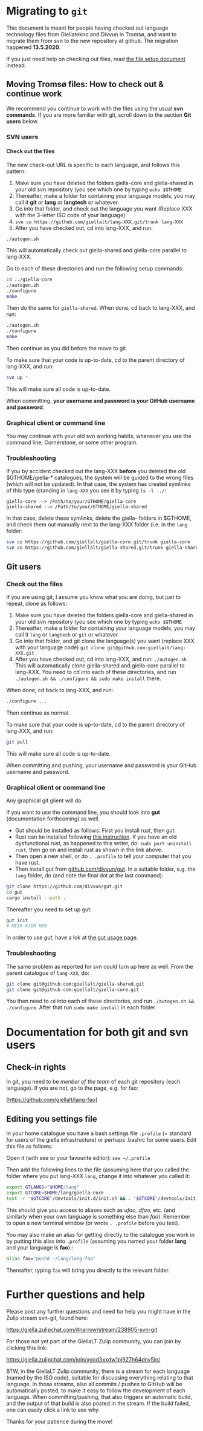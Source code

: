 # Migrating to `git`

This document is meant for people having checked out language technology files from Giellatekno and Divvun in Tromsø, and want to migrate them from svn to the new repository at github. The migration happened **13.5.2020**. 

If you just need help on checking out files, read [the file setup document](SetUpTheFiles.html) instead.

## Moving Tromsø files: How to check out & continue work

We recommend you continue to work with the files using the usual **svn commands**. If you are more familiar with git, scroll down to the section **Git users** below. 

###  SVN users

#### Check out the files

The new check-out URL is specific to each language, and follows this pattern:

1.  Make sure you have deleted the folders giella-core and giella-shared in your old svn repository (you see which one by typing `echo $GTHOME`
1.  Thereafter, make a folder for containing your language models, you may call it **git** or **lang** or **langtech** or whatever.
1.  Go into that folder, and check out the language you want (Replace XXX with the 3-letter ISO code of your language):
1. `svn co https://github.com/giellalt/lang-XXX.git/trunk lang-XXX`
1.  After you have checked out, cd into lang-XXX, and run: 

`./autogen.sh`

This will automatically check out giella-shared and giella-core parallel to lang-XXX.

Go to each of these directories and run the following setup commands:

```sh
cd ../giella-core
./autogen.sh
./configure
make
```

Then do the same for `giella-shared`. When done, cd back to lang-XXX, and run:

```sh
./autogen.sh
./configure
make
```

Then continue as you did before the move to git.

To make sure that your code is up-to-date, cd to the parent directory of lang-XXX, and run:

```sh
svn up *
```

This will make sure all code is up-to-date.


When committing, **your username and password is your GitHub username and password**.

### Graphical client or command line

You may continue with your old svn working habits, whenever you use the command line, Cornerstone, or some other program.

### Troubleshooting

If you by accident checked out the lang-XXX **before** you deleted the old $GTHOME/giella-* catalogues, the system will be guided to the wrong files (which will not be updated). In that case, the system has created symlinks of this type (standing in `lang-XXX` you see it by typing `ls -l ../`:

```
giella-core --> /Path/to/your/GTHOME/giella-core
giella-shared --> /Path/to/your/GTHOME/giella-shared
```

In that case, delete these symlinks, delete the giella- folders in $GTHOME, and check them out manually next to the lang-XXX folder (i.e. in the `lang` folder:

```sh
svn co https://github.com/giellalt/giella-core.git/trunk giella-core
svn co https://github.com/giellalt/giella-shared.git/trunk giella-shared
```

## Git users

### Check out the files

If you are using git, I assume you know what you are doing, but just to repeat, clone as follows:

1. Make sure you have deleted the folders giella-core and giella-shared in your old svn repository (you see which one by typing `echo $GTHOME`
1. Thereafter, make a folder for containing your language models, you may call it `lang` or `langtech` or `git` or whatever.
1. Go into that folder, and git clone the language(s) you want (replace XXX with your language code)
   `git clone git@github.com:giellalt/lang-XXX.git`
1. After you have checked out, cd into lang-XXX, and run: 
   `./autogen.sh`
   This will automatically clone giella-shared and giella-core parallel to lang-XXX. You need to cd into each of these directories, and run `./autogen.sh && ./configure && sudo make install` there. 

When done, cd back to lang-XXX, and run:

```sh
./configure ...
```

Then continue as normal.

To make sure that your code is up-to-date, cd to the parent directory of lang-XXX, and run:

```sh
git pull
```

This will make sure all code is up-to-date.

When committing and pushing, your username and password is your GitHub username and password.

### Graphical client or command line

Any graphical git glient will do.

If you want to use the command line, you should look into **gut** (documentation forthcoming) as well.

- Gut should be installed as follows: First you install *rust*, then *gut*.
- Rust can be installed following [this instruction](https://www.rust-lang.org/learn/get-started).
  If you have an old dysfunctional rust, as happened to this writer, do: `sudo port uninstall rust`,
  then go on and install rust as shown in the link above.
- Then open a new shell, or do `. .profile` to tell your computer that you have rust.
- Then install gut from [github.com/divvun/gut](https://github.com/divvun/gut).
  In a suitable folder, e.g. the `lang` folder, do (and note the final dot at the last command):

```sh
git clone https://github.com/divvun/gut.git
cd gut
cargo install --path .
```

Thereafter you need to set up gut:

```sh
gut init
# MEIR KJEM HER
```

In order to use *gut*, have a lok at [the gut usage page](https://github.com/divvun/gut/blob/main/USAGE.md).

### Troubleshooting

The same problem as reported for svn could turn up here as well. From the parent catalogue of `lang-XXX`, do:

```sh
git clone git@github.com:giellalt/giella-shared.git
git clone git@github.com:giellalt/giella-core.git
```

You then need to `cd` into each of these directories, and run `./autogen.sh && ./configure`. After that run `sudo make install` in each folder.

# Documentation for both git and svn users

## Check-in rights

In git, you need to be *menber of the team* of each git repository 
(each language). If you are not, go to the page, e.g. for fao:

[https://github.com/giellalt/lang-fao]

## Editing you settings file

In your home catalogue you have a bash settings file `.profile` (= standard for users of the giella infrastructure) or perhaps .bashrc for some users. Edit this file as follows:

Open it (with see or your favourite editor):
`see ~/.profile`

Then add the following lines to the file (assuming here that you called the folder where you put lang-XXX `lang`, change it into whatever you called it:

```sh
export GTLANGS="$HOME/lang"
export GTCORE=$HOME/lang/giella-core
test -r "$GTCORE"/devtools/init.d/init.sh && . "$GTCORE"/devtools/init.d/init.sh
```

This should give you access to aliases such as *ufao, dfao*, etc. (and similarly when your own language is something else than *fao*). Remember to open a new terminal window (or wrote `. .profile` before you test).

You may also make an alias for getting directly to the catalogue you work in by putting this alias into `.profile` (assuming you named your folder **lang** and your language is **fao**)::

```sh
alias fao="pushd ~/lang/lang-fao"
```

Thereafter, typing `fao` will bring you directly to the relevant folder.

# Further questions and help

Please post any further questions and need for help you might have in the Zulip stream svn-git, found here:

<https://giella.zulipchat.com/#narrow/stream/238905-svn-git>

For those not yet part of the GiellaLT Zulip community, you can join by clicking this link:

<https://giella.zulipchat.com/join/xgod3xxdw1pj927h64dny5ln/>

BTW, in the GiellaLT Zulip community, there is a stream for each language (named by the ISO code), suitable for discussing everything relating to that language. In those streams, also all commits / pushes to GitHub will be automatically posted, to make it easy to follow the development of each language. When committing/pushing, that also triggers an automatic build, and the output of that build is also posted in the stream. If the build failed, one can easily click a link to see why.

Thanks for your patience during the move!
